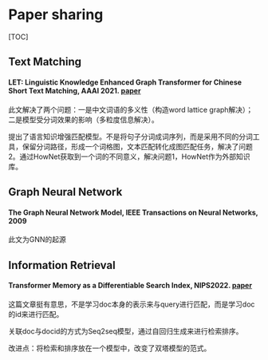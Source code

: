 # Paper sharing

[TOC]

## Text Matching

#### LET: Linguistic Knowledge Enhanced Graph Transformer for Chinese Short Text Matching, AAAI 2021. [paper](https://ojs.aaai.org/index.php/AAAI/article/view/17592)

此文解决了两个问题：一是中文词语的多义性（构造word lattice graph解决）；二是模型受分词效果的影响（多粒度信息解决）。

提出了语言知识增强匹配模型。不是将句子分词成词序列，而是采用不同的分词工具，保留分词路径，形成一个词格图，文本匹配转化成图匹配任务，解决了问题2。通过HowNet获取到一个词的不同意义，解决问题1，HowNet作为外部知识库。



## Graph Neural Network

#### The Graph Neural Network Model, IEEE Transactions on Neural Networks, 2009

此文为GNN的起源



## Information Retrieval

#### Transformer Memory as a Differentiable Search Index, NlPS2022. [paper](https://arxiv.org/abs/2202.06991)

这篇文章挺有意思，不是学习doc本身的表示来与query进行匹配，而是学习doc的id来进行匹配。

关联doc与docid的方式为Seq2seq模型，通过自回归生成来进行检索排序。

改进点：将检索和排序放在一个模型中，改变了双塔模型的范式。
